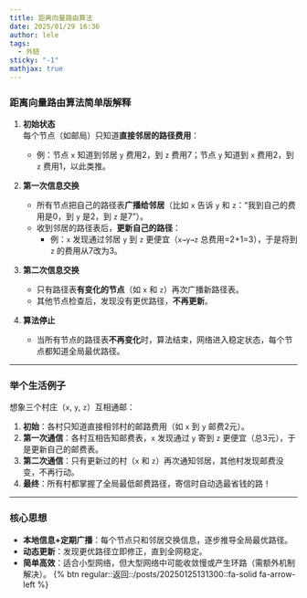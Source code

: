 ```yaml
---
title: 距离向量路由算法
date: 2025/01/29 16:36
author: lele
tags:
  - 外链
sticky: "-1"
mathjax: true
---
```

### **距离向量路由算法简单版解释**  
1. **初始状态**  
   每个节点（如邮局）只知道**直接邻居的路径费用**：  
   - 例：节点 `x` 知道到邻居 `y` 费用2，到 `z` 费用7；节点 `y` 知道到 `x` 费用2，到 `z` 费用1，以此类推。  

2. **第一次信息交换**  
   - 所有节点把自己的路径表**广播给邻居**（比如 `x` 告诉 `y` 和 `z`：“我到自己的费用是0，到 `y` 是2，到 `z` 是7”）。  
   - 收到邻居的路径表后，**更新自己的路径**：  
     - 例：`x` 发现通过邻居 `y` 到 `z` 更便宜（`x→y→z` 总费用=2+1=3），于是将到 `z` 的费用从7改为3。  

3. **第二次信息交换**  
   - 只有路径表**有变化的节点**（如 `x` 和 `z`）再次广播新路径表。  
   - 其他节点检查后，发现没有更优路径，**不再更新**。  

4. **算法停止**  
   - 当所有节点的路径表**不再变化**时，算法结束，网络进入稳定状态，每个节点都知道全局最优路径。  

---

### **举个生活例子**  
想象三个村庄（`x`, `y`, `z`）互相通邮：  
1. **初始**：各村只知道直接相邻村的邮路费用（如 `x` 到 `y` 邮费2元）。  
2. **第一次通信**：各村互相告知邮费表，`x` 发现通过 `y` 寄到 `z` 更便宜（总3元），于是更新自己的邮费表。  
3. **第二次通信**：只有更新过的村（`x` 和 `z`）再次通知邻居，其他村发现邮费没变，不再行动。  
4. **最终**：所有村都掌握了全局最低邮费路径，寄信时自动选最省钱的路！  

--- 

### **核心思想**  
- **本地信息+定期广播**：每个节点只和邻居交换信息，逐步推导全局最优路径。  
- **动态更新**：发现更优路径立即修正，直到全网稳定。  
- **简单高效**：适合小型网络，但大型网络中可能收敛慢或产生环路（需额外机制解决）。
{% btn regular::返回::/posts/20250125131300::fa-solid fa-arrow-left %}